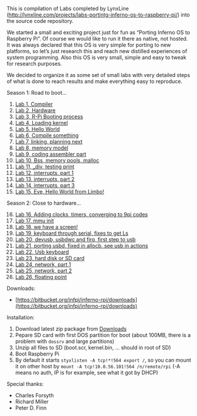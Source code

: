 This is compilation of Labs completed by LynxLine (http://lynxline.com/projects/labs-portintg-inferno-os-to-raspberry-pi/) into the source code repository.

We started a small and exciting project just for fun as “Porting Inferno OS to Raspberry Pi”. Of course we would like to run it there as native, not hosted. It was always declared that this OS is very simple for porting to new platforms, so let’s just research this and reach new distilled experiences of system programming. Also this OS is very small, simple and easy to tweak for research purposes.

We decided to organize it as some set of small labs with very detailed steps of what is done to reach results and make everything easy to reproduce.

Season 1: Road to boot…

1.	[Lab 1, Compiler](http://lynxline.com/lab-1-compiler/)
2.	[Lab 2, Hardware](http://lynxline.com/lab-2-hardware/)
3.	[Lab 3, R-Pi Booting process](http://lynxline.com/lab-3-r-pi-booting-process/)
4.	[Lab 4, Loading kernel](http://lynxline.com/lab-4-loading-kernel/)
5.	[Lab 5, Hello World](http://lynxline.com/lab-5-hello-world/)
6.	[Lab 6, Compile something](http://lynxline.com/lab-6-compile-something/)
7.	[Lab 7, linking, planning next](http://lynxline.com/lab-7-linking-more-initialization/)
8.	[Lab 8, memory model](http://lynxline.com/lab-8-memory-model/)
9.	[Lab 9, coding assembler part](http://lynxline.com/lab-9-coding-assembler-part/)
10.	[Lab 10, Bss, memory pools, malloc](http://lynxline.com/lab-10-bss-menpools-malloc/)
11.	[Lab 11, _div, testing print](http://lynxline.com/lab-11-_div-testing-print/)
12.	[Lab 12, interrupts, part 1](http://lynxline.com/lab-12-interrupts-part-1/)
13.	[Lab 13, interrupts, part 2](http://lynxline.com/lab-13-interrupts-part2/)
14.	[Lab 14, interrupts, part 3](http://lynxline.com/lab-14-interrupts-part-3/)
15.	[Lab 15, Eve, Hello World from Limbo!](http://lynxline.com/lab-15-eve-hello-world-from-limbo/)

Season 2: Close to hardware…

16.	[Lab 16, Adding clocks, timers, converging to 9pi codes](http://lynxline.com/lab-16/)
17.	[Lab 17, mmu init](http://lynxline.com/lab-17-mmu-init/)
18.	[Lab 18, we have a screen!](http://lynxline.com/lab-18-we-have-a-screen/)
19.	[Lab 19, keyboard through serial, fixes to get Ls](http://lynxline.com/lab-19-keyboard-through-serial-fixes-to-get-ls/)
20.	[Lab 20, devusb, usbdwc and firq, first step to usb](http://lynxline.com/lab-20-devusb-usbdwc-and-firq-first-step-to-usb/)
21.	[Lab 21, porting usbd, fixed in allocb, see usb in actions](http://lynxline.com/lab-21-porting-usbd-fixed-in-allocb-see-usb-in-actions/)
22.	[Lab 22, Usb keyboard](http://lynxline.com/lab-22-usb-keyboard/)
23.	[Lab 23, hard disk or SD card](http://lynxline.com/lab-23-hard-disk-or-sd-card/)
24.	[Lab 24, network, part 1](http://lynxline.com/lab-24-network-part-1/)
25.	[Lab 25, network, part 2](http://lynxline.com/lab-25-network-part-2/)
26.	[Lab 26, floating point](http://lynxline.com/lab-26-floating-point/)


Downloads:

* [https://bitbucket.org/infpi/inferno-rpi/downloads](https://bitbucket.org/infpi/inferno-rpi/downloads)

Installation:

1.	Download latest zip package from [Downloads](https://bitbucket.org/infpi/inferno-rpi/downloads)
2.	Pepare SD card with first DOS partition for boot (about 100MB, there is a problem with ```dossrv``` and large partitions)
3.	Unzip all files to SD (boot.scr, kernel.bin, ... should in root of SD)
4.	Boot Raspberry Pi
5.	By default it starts ```styxlisten -A tcp!*!564 export /```, so you can mount it on other host by ```mount -A tcp!10.0.56.101!564 /n/remote/rpi``` (-A means no auth, IP is for example, see what it got by DHCP)


Special thanks:

* Charles Forsyth
* Richard Miller
* Peter D. Finn